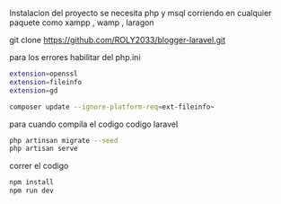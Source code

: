 Instalacion del proyecto
se necesita php y msql corriendo en cualquier paquete como xampp , wamp , laragon

git clone https://github.com/ROLY2033/blogger-laravel.git

para los errores habilitar del php.ini
```sh
extension=openssl
extension=fileinfo
extension=gd
```

```sh
composer update --ignore-platform-req=ext-fileinfo~
```

para cuando compila el codigo codigo laravel

```sh 
php artinsan migrate --seed
php artisan serve
```

correr el codigo
```sh
npm install
npm run dev
```

